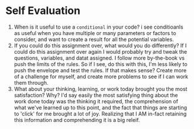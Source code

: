 # Self Evaluation

1. When is it useful to use a `conditional` in your code? i see conditioanls as useful when you have multiple or many parameters or factors to consider, and want to create a result for all the potential variables.
1. If you could do this assignment over, what would you do differently? If I could do this assignment over again I would probably try and tweak the questions, variables, and datat assigned. I follow more by-the-book vs push the limits of the rules. So if I see, do this with this, I'm less likely to push the envelope and test the rules. If that makes sense? Create more of a challenge for myself, and create more problems to see if I can work them through. 
1. What about your thinking, learning, or work today brought you the most satisfaction? Why? I'd say easily the most satisfying thing about the work done today was the thinking it required, the comprehension of what we've learned up to this point, and the fact that things are starting to 'click' for me brought a lot of joy. Realizing that I AM in-fact retaining this information and comprehending it is a big releif. 
